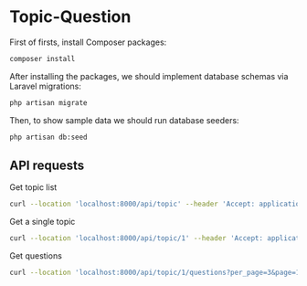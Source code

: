 # Topic-Question

First of firsts, install Composer packages:
```bash
composer install
```
After installing the packages, we should implement database schemas via Laravel migrations:
```bash
php artisan migrate
```
Then, to show sample data we should run database seeders:
```bash
php artisan db:seed
```

## API requests

Get topic list

```bash
curl --location 'localhost:8000/api/topic' --header 'Accept: application/json'
```

Get a single topic
```bash
curl --location 'localhost:8000/api/topic/1' --header 'Accept: application/json'
```

Get questions
```bash
curl --location 'localhost:8000/api/topic/1/questions?per_page=3&page=1' --header 'Accept: application/json'
```
